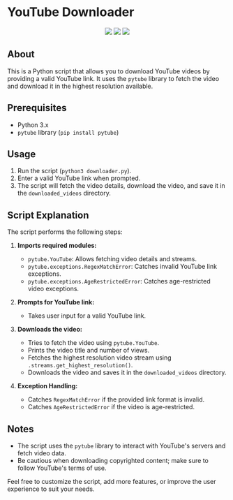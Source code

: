 # YouTube Downloader

<p align="center">
  <img src="https://img.shields.io/github/languages/top/ziliolu/youtube_downloader?color=#FFFFFF&style=flat-square" />
  <img src="https://img.shields.io/badge/status-in%20progress-blue?color=#FFFFFF&style=flat-square" />
  <img src="https://img.shields.io/github/last-commit/ziliolu/youtube_downloader?color=#FFFFFF&style=flat-square" />
</p>

## About
This is a Python script that allows you to download YouTube videos by providing a valid YouTube link. It uses the `pytube` library to fetch the video and download it in the highest resolution available.

## Prerequisites

- Python 3.x
- `pytube` library (`pip install pytube`)

## Usage

1. Run the script (`python3 downloader.py`).
2. Enter a valid YouTube link when prompted.
3. The script will fetch the video details, download the video, and save it in the `downloaded_videos` directory.

## Script Explanation

The script performs the following steps:

1. **Imports required modules:**

   - `pytube.YouTube`: Allows fetching video details and streams.
   - `pytube.exceptions.RegexMatchError`: Catches invalid YouTube link exceptions.
   - `pytube.exceptions.AgeRestrictedError`: Catches age-restricted video exceptions.

2. **Prompts for YouTube link:**

   - Takes user input for a valid YouTube link.

3. **Downloads the video:**

   - Tries to fetch the video using `pytube.YouTube`.
   - Prints the video title and number of views.
   - Fetches the highest resolution video stream using `.streams.get_highest_resolution()`.
   - Downloads the video and saves it in the `downloaded_videos` directory.

4. **Exception Handling:**

   - Catches `RegexMatchError` if the provided link format is invalid.
   - Catches `AgeRestrictedError` if the video is age-restricted.

## Notes

- The script uses the `pytube` library to interact with YouTube's servers and fetch video data.
- Be cautious when downloading copyrighted content; make sure to follow YouTube's terms of use.

Feel free to customize the script, add more features, or improve the user experience to suit your needs.

